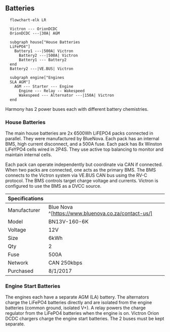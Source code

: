 ## Batteries

```mermaid
  flowchart-elk LR
  
  Victron --- OrionDCDC
  OrionDCDC ---|30A| AGM
  
  subgraph house["House Batteries
  LiFePO4"]
	Battery1 ---|500A| Victron
	  Battery2 ---|500A| Victron
	  Battery1 --- Battery2
  end
  Battery2 ---|VE.BUS| Victron
  
  subgraph engine["Engines
  SLA AGM"]
	AGM --- Starter --- Engine
	  Engine --- Relay -- Wakespeed
	  Wakespeed --- Alternator ---|150A| Victron
  end
  ```
  
Harmony has 2 power buses each with different battery chemistries.
### House Batteries
The main house batteries are 2x 6500Wh LiFEPO4 packs connected in parallel.  They were manufactured by BlueNova. Each pack has an internal BMS, high current disconnect, and a 500A fuse. Each pack has 8x Winston LiFeYPO4 cells wired in 2P4S. They use active top balancing to monitor and maintain internal cells.

Each pack can operate independently but coordinate via CAN if connected. When two packs are connected, one acts as the primary BMS. The BMS connects to the Victron system via VE.BUS CAN bus using the RV-C protocol. The BMS controls target charge voltage and currents. Victron is configured to use the BMS as a DVCC source.

| Specifications |   |
|---|---|
| Manufacturer | Blue Nova ^[https://www.bluenova.co.za/contact-us/]   |
| Model | BN13V-160-6K | 
| Voltage | 12V |
| Size | 6kWh |
| Qty | 2 |
| Fuse | 500A |
| Network | CAN 250kbps |
| Purchased | 8/1/2017 |

### Engine Start Batteries
The engines each have a separate AGM (LA) battery. The alternators charge the LiFePO4 batteries directly and are isolated from the engine  batteries (common ground, isolated V+). A relay powers the charge regulator from the LiFePO4 batteries when the engine is on. Victron Orion DCDC chargers charge the engine start batteries. The 2 buses must be kept separate.
